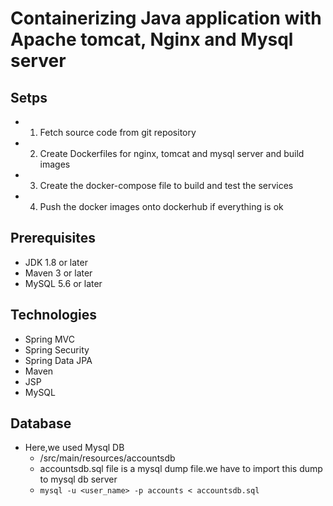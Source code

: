 # Containerizing Java application with Apache tomcat, Nginx and Mysql server

## Setps   

- 1. Fetch source code from git repository
- 2. Create Dockerfiles for nginx, tomcat and mysql server and build images
- 3. Create the docker-compose file to build and test the services
- 4. Push the docker images onto dockerhub if everything is ok

## Prerequisites

- JDK 1.8 or later
- Maven 3 or later
- MySQL 5.6 or later

## Technologies 

- Spring MVC
- Spring Security
- Spring Data JPA
- Maven
- JSP
- MySQL 

## Database

* Here,we used Mysql DB 
    * /src/main/resources/accountsdb
    * accountsdb.sql file is a mysql dump file.we have to import this dump to mysql db server
    * `mysql -u <user_name> -p accounts < accountsdb.sql`  

    


